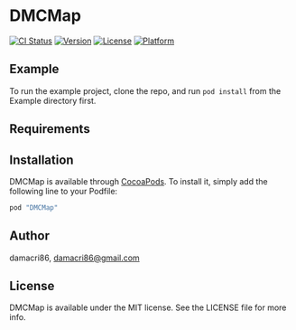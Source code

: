# DMCMap

[![CI Status](http://img.shields.io/travis/damacri86/DMCMap.svg?style=flat)](https://travis-ci.org/damacri86/DMCMap)
[![Version](https://img.shields.io/cocoapods/v/DMCMap.svg?style=flat)](http://cocoapods.org/pods/DMCMap)
[![License](https://img.shields.io/cocoapods/l/DMCMap.svg?style=flat)](http://cocoapods.org/pods/DMCMap)
[![Platform](https://img.shields.io/cocoapods/p/DMCMap.svg?style=flat)](http://cocoapods.org/pods/DMCMap)

## Example

To run the example project, clone the repo, and run `pod install` from the Example directory first.

## Requirements

## Installation

DMCMap is available through [CocoaPods](http://cocoapods.org). To install
it, simply add the following line to your Podfile:

```ruby
pod "DMCMap"
```

## Author

damacri86, damacri86@gmail.com

## License

DMCMap is available under the MIT license. See the LICENSE file for more info.
